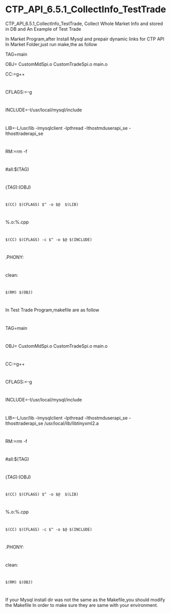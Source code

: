 # CTP_API_6.5.1_CollectInfo_TestTrade
CTP_API_6.5.1_CollectInfo_TestTrade, Collect Whole Market Info and stored in DB and An Example of Test Trade

In Market Program,after Install Mysql and prepair dynamic links for CTP API
In Market Folder,just run make,the as follow 

TAG=main

OBJ= CustomMdSpi.o CustomTradeSpi.o main.o

CC:=g++
#
CFLAGS:=-g
#
INCLUDE=-I/usr/local/mysql/include
#
LIB=-L/usr/lib -lmysqlclient -lpthread -lthostmduserapi_se -lthosttraderapi_se
#
RM:=rm -f
#
#all:$(TAG)
#
$(TAG):$(OBJ)
#
	$(CC) $(CFLAGS) $^ -o $@  $(LIB) 
#
%.o:%.cpp
#
	$(CC) $(CFLAGS) -c $^ -o $@ $(INCLUDE) 
#
.PHONY:
#
clean:
#
	$(RM) $(OBJ)
#
#
#
#

#
In Test Trade Program,makefile are as follow
#
TAG=main
#
OBJ= CustomMdSpi.o CustomTradeSpi.o  main.o
#
CC:=g++
#
CFLAGS:=-g
#
INCLUDE=-I/usr/local/mysql/include
#
LIB=-L/usr/lib -lmysqlclient -lpthread -lthostmduserapi_se -lthosttraderapi_se  /usr/local/lib/libtinyxml2.a
#
RM:=rm -f
#
#all:$(TAG)
#
$(TAG):$(OBJ)
#
	$(CC) $(CFLAGS) $^ -o $@  $(LIB)
#
%.o:%.cpp
#
	$(CC) $(CFLAGS) -c $^ -o $@ $(INCLUDE)
#
.PHONY:
#
clean:
#
	$(RM) $(OBJ)
#
#
#
If your Mysql install dir was not the same as the Makefile,you should modify the Makefile In order to make sure they are same with your environment.
#
